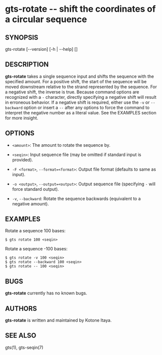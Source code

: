 # gts-rotate -- shift the coordinates of a circular sequence

## SYNOPSIS

gts-rotate [--version] [-h | --help] [<args>] <amount> <seqin>

## DESCRIPTION

**gts-rotate** takes a single sequence input and shifts the sequence with the
specified amount. For a positive shift, the start of the sequence will be moved
downstream relative to the strand represented by the sequence. For a negative
shift, the inverse is true. Because command options are recognized with a `-`
character, directly specifying a negative shift will result in erroneous
behavior. If a negative shift is required, either use the `-v` or `--backward`
option or insert a `--` after any options to force the command to interpret the
negative number as a literal value. See the EXAMPLES section for more insight.

## OPTIONS

  * `<amount>`:
    The amount to rotate the sequence by.

  * `<seqin>`:
    Input sequence file (may be omitted if standard input is provided).

  * `-F <format>`, `--format=<format>`:
    Output file format (defaults to same as input).

  * `-o <output>`, `--output=<output>`:
    Output sequence file (specifying `-` will force standard output).

  * `-v`, `--backward`:
    Rotate the sequence backwards (equivalent to a negative amount).

## EXAMPLES

Rotate a sequence 100 bases:

    $ gts rotate 100 <seqin>

Rotate a sequence -100 bases:

    $ gts rotate -v 100 <seqin>
    $ gts rotate --backward 100 <seqin>
    $ gts rotate -- 100 <seqin>

## BUGS

**gts-rotate** currently has no known bugs.

## AUTHORS

**gts-rotate** is written and maintained by Kotone Itaya.

## SEE ALSO

gts(1), gts-seqin(7)